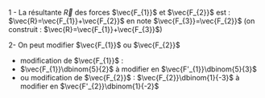 


1 -  La résultante $\vec{R}$ des forces $\vec{F_{1}}$ et $\vec{F_{2}}$ est :
	$\vec{R}=\vec{F_{1}}+\vec{F_{2}}$
	en note $\vec{F_{3}}=\vec{F_{2}}$
	(on construit : $\vec{R}=\vec{F_{1}}+\vec{F_{3}}$)

2- On peut modifier $\vec{F_{1}}$ ou $\vec{F_{2}}$ 
- modification de $\vec{F_{1}}$ :
- $\vec{F_{1}}\dbinom{5}{2}$ à modifier en $\vec{F'_{1}}\dbinom{5}{3}$
- ou modification de $\vec{F_{2}}$ : $\vec{F_{2}}\dbinom{1}{-3}$ à modifier en $\vec{F'_{2}}\dbinom{1}{-2}$ 
